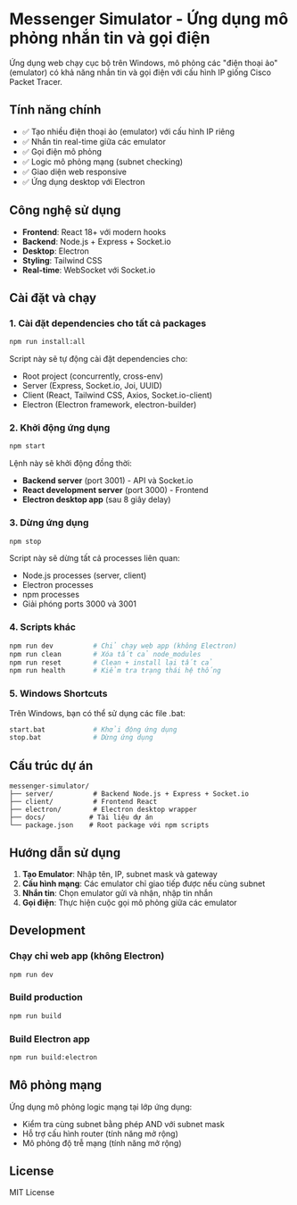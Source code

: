 # Messenger Simulator - Ứng dụng mô phỏng nhắn tin và gọi điện

Ứng dụng web chạy cục bộ trên Windows, mô phỏng các "điện thoại ảo" (emulator) có khả năng nhắn tin và gọi điện với cấu hình IP giống Cisco Packet Tracer.

## Tính năng chính

- ✅ Tạo nhiều điện thoại ảo (emulator) với cấu hình IP riêng
- ✅ Nhắn tin real-time giữa các emulator
- ✅ Gọi điện mô phỏng
- ✅ Logic mô phỏng mạng (subnet checking)
- ✅ Giao diện web responsive
- ✅ Ứng dụng desktop với Electron

## Công nghệ sử dụng

- **Frontend**: React 18+ với modern hooks
- **Backend**: Node.js + Express + Socket.io
- **Desktop**: Electron
- **Styling**: Tailwind CSS
- **Real-time**: WebSocket với Socket.io

## Cài đặt và chạy

### 1. Cài đặt dependencies cho tất cả packages
```bash
npm run install:all
```
Script này sẽ tự động cài đặt dependencies cho:
- Root project (concurrently, cross-env)
- Server (Express, Socket.io, Joi, UUID)
- Client (React, Tailwind CSS, Axios, Socket.io-client)
- Electron (Electron framework, electron-builder)

### 2. Khởi động ứng dụng
```bash
npm start
```
Lệnh này sẽ khởi động đồng thời:
- **Backend server** (port 3001) - API và Socket.io
- **React development server** (port 3000) - Frontend
- **Electron desktop app** (sau 8 giây delay)

### 3. Dừng ứng dụng
```bash
npm stop
```
Script này sẽ dừng tất cả processes liên quan:
- Node.js processes (server, client)
- Electron processes
- npm processes
- Giải phóng ports 3000 và 3001

### 4. Scripts khác
```bash
npm run dev          # Chỉ chạy web app (không Electron)
npm run clean        # Xóa tất cả node_modules
npm run reset        # Clean + install lại tất cả
npm run health       # Kiểm tra trạng thái hệ thống
```

### 5. Windows Shortcuts
Trên Windows, bạn có thể sử dụng các file .bat:
```bash
start.bat            # Khởi động ứng dụng
stop.bat             # Dừng ứng dụng
```

## Cấu trúc dự án

```
messenger-simulator/
├── server/          # Backend Node.js + Express + Socket.io
├── client/          # Frontend React
├── electron/        # Electron desktop wrapper
├── docs/           # Tài liệu dự án
└── package.json    # Root package với npm scripts
```

## Hướng dẫn sử dụng

1. **Tạo Emulator**: Nhập tên, IP, subnet mask và gateway
2. **Cấu hình mạng**: Các emulator chỉ giao tiếp được nếu cùng subnet
3. **Nhắn tin**: Chọn emulator gửi và nhận, nhập tin nhắn
4. **Gọi điện**: Thực hiện cuộc gọi mô phỏng giữa các emulator

## Development

### Chạy chỉ web app (không Electron)
```bash
npm run dev
```

### Build production
```bash
npm run build
```

### Build Electron app
```bash
npm run build:electron
```

## Mô phỏng mạng

Ứng dụng mô phỏng logic mạng tại lớp ứng dụng:
- Kiểm tra cùng subnet bằng phép AND với subnet mask
- Hỗ trợ cấu hình router (tính năng mở rộng)
- Mô phỏng độ trễ mạng (tính năng mở rộng)

## License

MIT License
